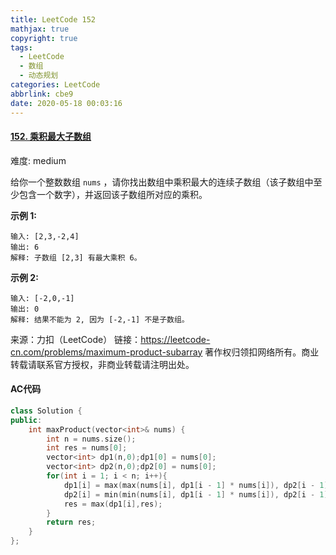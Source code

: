 ```yaml
---
title: LeetCode 152
mathjax: true
copyright: true
tags:
  - LeetCode
  - 数组
  - 动态规划
categories: LeetCode
abbrlink: cbe9
date: 2020-05-18 00:03:16
---
```


#### [152. 乘积最大子数组](https://leetcode-cn.com/problems/maximum-product-subarray/)

难度: medium

给你一个整数数组 `nums` ，请你找出数组中乘积最大的连续子数组（该子数组中至少包含一个数字），并返回该子数组所对应的乘积。

**示例 1:**

```
输入: [2,3,-2,4]
输出: 6
解释: 子数组 [2,3] 有最大乘积 6。
```

<!--more-->

**示例 2:**

```
输入: [-2,0,-1]
输出: 0
解释: 结果不能为 2, 因为 [-2,-1] 不是子数组。
```

来源：力扣（LeetCode）
链接：https://leetcode-cn.com/problems/maximum-product-subarray
著作权归领扣网络所有。商业转载请联系官方授权，非商业转载请注明出处。

#### AC代码

```c++
class Solution {
public:
    int maxProduct(vector<int>& nums) {
        int n = nums.size();
        int res = nums[0];
        vector<int> dp1(n,0);dp1[0] = nums[0];
        vector<int> dp2(n,0);dp2[0] = nums[0];
        for(int i = 1; i < n; i++){
            dp1[i] = max(max(nums[i], dp1[i - 1] * nums[i]), dp2[i - 1] * nums[i]);
            dp2[i] = min(min(nums[i], dp1[i - 1] * nums[i]), dp2[i - 1] * nums[i]);
            res = max(dp1[i],res);
        }
        return res;
    }
};
```



